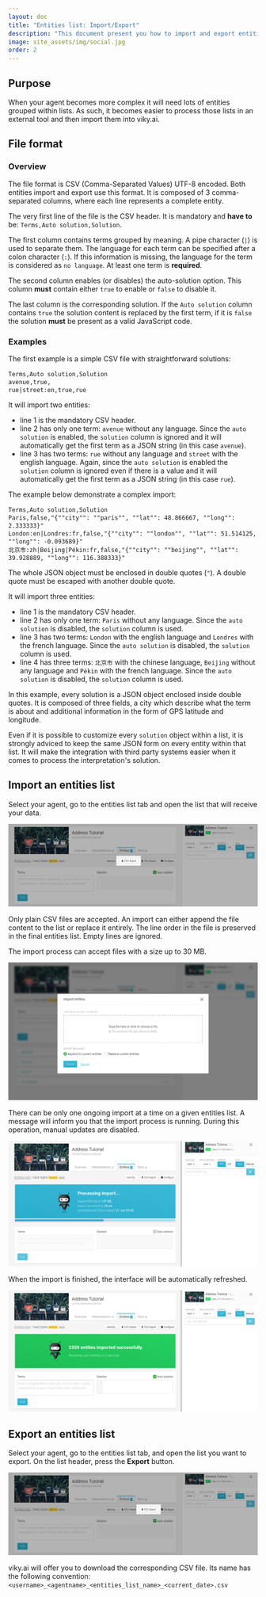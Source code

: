 ```yaml
---
layout: doc
title: "Entities list: Import/Export"
description: "This document present you how to import and export entities list to and from viky.ai."
image: site_assets/img/social.jpg
order: 2
---
```


## Purpose

When your agent becomes more complex it will need lots of entities grouped within lists.
As such, it becomes easier to process those lists in an external tool and then import them into viky.ai.

## File format
### Overview

The file format is CSV (Comma-Separated Values) UTF-8 encoded. Both entities import and export use this format. It is composed of  3 comma-separated columns, where each line represents a complete entity.

The very first line of the file is the CSV header. It is mandatory and **have to** be: `Terms,Auto solution,Solution`.

The first column contains terms grouped by meaning. A pipe character (`|`) is used to separate them.  The language for each term can be specified after a colon character (`:`). If this information is missing, the language for the term is considered as `no language`. At least one term is **required**.

The second column enables (or disables) the auto-solution option. This column **must** contain either `true` to enable or `false` to disable it.

The last column is the corresponding solution. If the `Auto solution` column contains `true` the solution content is replaced by the first term, if it is `false` the solution **must** be present as a valid JavaScript code.

### Examples

The first example is a simple CSV file with straightforward solutions:

```
Terms,Auto solution,Solution
avenue,true,
rue|street:en,true,rue
```

It will import two entities:
  - line 1 is the mandatory CSV header.
  - line 2 has only one term: `avenue` without any language. Since the `auto solution` is enabled, the `solution` column is ignored and it will automatically get the first term as a JSON string (in this case `avenue`).
  - line 3 has two terms: `rue` without any language and `street` with the english language. Again, since the `auto solution` is enabled the `solution` column is ignored even if there is a value and it will automatically get the first term as a JSON string (in this case `rue`).

The example below demonstrate a complex import:

```
Terms,Auto solution,Solution
Paris,false,"{""city"": ""paris"", ""lat"": 48.866667, ""long"": 2.333333}"
London:en|Londres:fr,false,"{""city"": ""london"", ""lat"": 51.514125, ""long"": -0.093689}"
北京市:zh|Beijing|Pékin:fr,false,"{""city"": ""beijing"", ""lat"": 39.928889, ""long"": 116.388333}"
```

<aside class="primary">
  <p>
    The whole JSON object must be enclosed in double quotes (<code>"</code>). A double quote must be escaped with another double quote.
  </p>
</aside>

It will import three entities:
  - line 1 is the mandatory CSV header.
  - line 2 has only one term: `Paris` without any language. Since the `auto solution` is disabled, the `solution` column is used.
  - line 3 has two terms: `London` with the english language and `Londres` with the french language. Since the `auto solution` is disabled, the `solution` column is used.
  - line 4 has three terms: `北京市` with the chinese language, `Beijing` without any language and `Pékin` with the french language. Since the `auto solution` is disabled, the `solution` column is used.

In this example, every solution is a JSON object enclosed inside double quotes. It is composed of three fields, a city which describe what the term is about and additional information in the form of GPS latitude and longitude.

<aside class="warning">
  <p>
Even if it is possible to customize every <code>solution</code> object within a list, it is strongly adviced to keep the same JSON form on every entity within that list. It will make the integration with third party systems easier when it comes to process the interpretation's solution.
  </p>
</aside>

## Import an entities list

Select your agent, go to the entities list tab and open the list that will receive your data.

![Import entities list button location screenshot](img/import_button.png "Import an entities list")

Only plain CSV files are accepted. An import can either append the file content to the list or replace it entirely. The line order in the file is preserved in the final entities list. Empty lines are ignored.

The import process can accept files with a size up to 30 MB.

![Import modal window screenshot](img/import_modal.png "Import modal window")

There can be only one ongoing import at a time on a given entities list. A message will inform you that the import process is running. During this operation, manual updates are disabled.

![Import progress message screenshot](img/import_in_progress.png "Import in progress")

When the import is finished, the interface will be automatically refreshed.

![Import finished message screenshot](img/import_done.png "Import done")

## Export an entities list

Select your agent, go to the entities list tab, and open the list you want to export. On the list header, press the **Export** button.

![Export entities list button location screenshot](img/export_button.png "Export an entities list")

viky.ai will offer you to download the corresponding CSV file. Its name has the following convention: `<username>_<agentname>_<entities_list_name>_<current_date>.csv`
